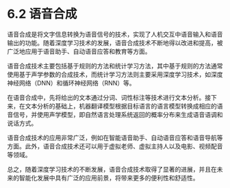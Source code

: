 # 6.2 语音合成

语音合成是将文字信息转换为语音信号的技术，实现了人机交互中语音输入和语音输出的功能。随着深度学习技术的发展，语音合成技术不断地得以改进和提高，被广泛地应用于语音助手、自动语音应答和教育等方面。

语音合成技术主要包括基于规则的方法和统计学习方法，其中基于规则的方法通常使用基于声学参数的合成技术，而统计学习方法则主要采用深度学习技术，如深度神经网络（DNN）和循环神经网络（RNN）等。

在语音合成中，先将给出的文本通过分词、词性标注等技术进行文本分析。接下来，在文本分析的基础上，机器翻译模型根据目标语言的语言模型转换成相应的语音信号，并使用声学模型，即自然语言处理系统返回的概率分布来生成语音语调和说话方式。

语音合成技术的应用非常广泛，例如在智能语音助手、自动语音应答和语音导航等方面。此外，语音合成技术还可以用于虚拟老师、虚拟主持人以及电影、视频配音等领域。

总之，随着深度学习技术的不断发展，语音合成技术取得了显著的进展，并且在未来的智能化发展中具有广泛的应用前景，将带来更多的便利性和舒适性。